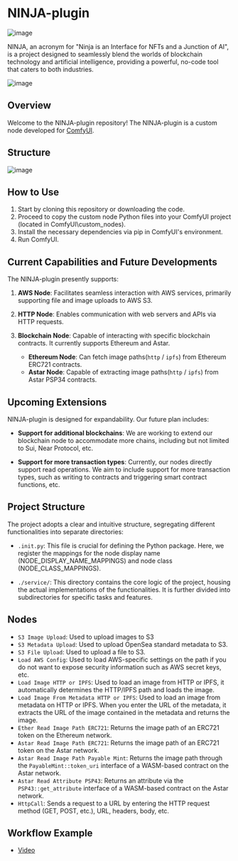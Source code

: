 # NINJA-plugin
![image](https://github.com/senshilabs/NINJA-plugin/assets/10369528/3172eef7-f346-401a-aaf0-9931d6b56daa)

NINJA, an acronym for "Ninja is an Interface for NFTs and a Junction of AI", is a project designed to seamlessly blend the worlds of blockchain technology and artificial intelligence, providing a powerful, no-code tool that caters to both industries.

![image](https://github.com/senshilabs/NINJA-plugin/assets/10369528/2b821923-a497-40dd-ad31-03fc9001da40)

## Overview

Welcome to the NINJA-plugin repository! The NINJA-plugin is a custom node developed for [ComfyUI](https://github.com/comfyanonymous/ComfyUI). 

## Structure
![image](https://github.com/senshilabs/NINJA-plugin/assets/10369528/05bf139f-e6a7-4faf-ba74-5b04d6470059)


## How to Use

1. Start by cloning this repository or downloading the code.
2. Proceed to copy the custom node Python files into your ComfyUI project (located in ComfyUI\custom_nodes).
3. Install the necessary dependencies via pip in ComfyUI's environment.
4. Run ComfyUI.

## Current Capabilities and Future Developments

The NINJA-plugin presently supports:

1. **AWS Node**: Facilitates seamless interaction with AWS services, primarily supporting file and image uploads to AWS S3.

2. **HTTP Node**: Enables communication with web servers and APIs via HTTP requests.

3. **Blockchain Node**: Capable of interacting with specific blockchain contracts. It currently supports Ethereum and Astar.
   - **Ethereum Node**: Can fetch image paths(`http` / `ipfs`) from Ethereum ERC721 contracts.
   - **Astar Node**: Capable of extracting image paths(`http` / `ipfs`) from Astar PSP34 contracts.

## Upcoming Extensions

NINJA-plugin is designed for expandability. Our future plan includes:

- **Support for additional blockchains**: We are working to extend our blockchain node to accommodate more chains, including but not limited to Sui, Near Protocol, etc.

- **Support for more transaction types**: Currently, our nodes directly support read operations. We aim to include support for more transaction types, such as writing to contracts and triggering smart contract functions, etc.

## Project Structure

The project adopts a clear and intuitive structure, segregating different functionalities into separate directories:

- `.init.py`: This file is crucial for defining the Python package. Here, we register the mappings for the node display name (NODE_DISPLAY_NAME_MAPPINGS) and node class (NODE_CLASS_MAPPINGS).

- `./service/`: This directory contains the core logic of the project, housing the actual implementations of the functionalities. It is further divided into subdirectories for specific tasks and features.

## Nodes
- `S3 Image Upload`: Used to upload images to S3
- `S3 Metadata Upload`: Used to upload OpenSea standard metadata to S3.
- `S3 File Upload`: Used to upload a file to S3.
- `Load AWS Config`: Used to load AWS-specific settings on the path if you do not want to expose security information such as AWS secret keys, etc.
- `Load Image HTTP or IPFS`: Used to load an image from HTTP or IPFS, it automatically determines the HTTP/IPFS path and loads the image.
- `Load Image From Metadata HTTP or IPFS`: Used to load an image from metadata on HTTP or IPFS. When you enter the URL of the metadata, it extracts the URL of the image contained in the metadata and returns the image.
- `Ether Read Image Path ERC721`: Returns the image path of an ERC721 token on the Ethereum network.
- `Astar Read Image Path ERC721`: Returns the image path of an ERC721 token on the Astar network.
- `Astar Read Image Path Payable Mint`: Returns the image path through the `PayableMint::token_uri` interface of a WASM-based contract on the Astar network.
- `Astar Read Attribute PSP43`: Returns an attribute via the `PSP43::get_attribute` interface of a WASM-based contract on the Astar network.
- `HttpCall`: Sends a request to a URL by entering the HTTP request method (GET, POST, etc.), URL, headers, body, etc.


## Workflow Example
- [Video](https://www.youtube.com/watch?v=hODK3rptbdk)

